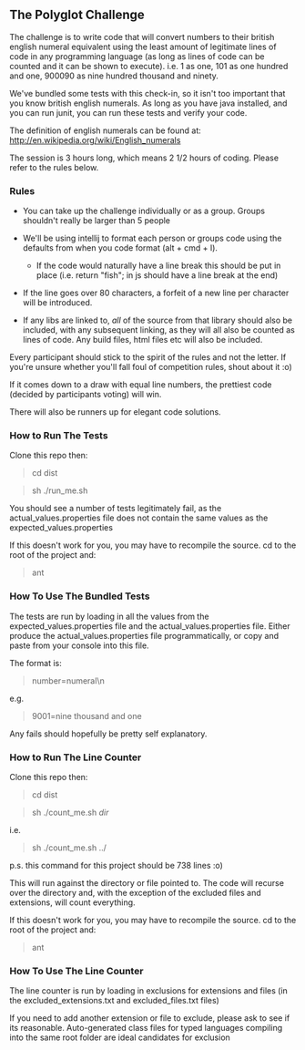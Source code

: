 ## The Polyglot Challenge ##

The challenge is to write code that will convert numbers to their british english numeral equivalent using the least
amount of legitimate lines of code in any programming language (as long as lines of code can be counted and it can be
shown to execute).
i.e. 1 as one, 101 as one hundred and one, 900090 as nine hundred thousand and ninety.

We've bundled some tests with this check-in, so it isn't too important that you know british english numerals.
As long as you have java installed, and you can run junit, you can run these tests and verify your code.

The definition of english numerals can be found at:
http://en.wikipedia.org/wiki/English_numerals

The session is 3 hours long, which means 2 1/2 hours of coding.  Please refer to the rules below.



### Rules ###

* You can take up the challenge individually or as a group.  Groups shouldn't really be larger than 5 people

* We'll be using intellij to format each person or groups code using the defaults from when you code format
  (alt + cmd + l).

    *   If the code would naturally have a line break this should be put in place (i.e. return "fish"; in js should have a
        line break at the end)

* If the line goes over 80 characters, a forfeit of a new line per character will be introduced.

*   If any libs are linked to, _all_ of the source from that library should also be included, with any subsequent
    linking, as they will all also be counted as lines of code.  Any build files, html files etc will also be included.

Every participant should stick to the spirit of the rules and not the letter.
If you're unsure whether you'll fall foul of competition rules, shout about it :o)

If it comes down to a draw with equal line numbers, the prettiest code (decided by participants voting) will win.

There will also be runners up for elegant code solutions.



### How to Run The Tests ###

Clone this repo then:

> cd dist

> sh ./run_me.sh

You should see a number of tests legitimately fail, as the actual_values.properties file does not contain the same
values as the expected_values.properties

If this doesn't work for you, you may have to recompile the source.
cd to the root of the project and:

> ant




### How To Use The Bundled Tests ###

The tests are run by loading in all the values from the expected_values.properties file and the actual_values.properties
file.
Either produce the actual_values.properties file programmatically, or copy and paste from your console into this file.

The format is:

> number=numeral\n


e.g.


> 9001=nine thousand and one


Any fails should hopefully be pretty self explanatory.



### How to Run The Line Counter ###

Clone this repo then:

> cd dist

> sh ./count_me.sh _dir_

i.e.

> sh ./count_me.sh ../

p.s. this command for this project should be 738 lines :o)

This will run against the directory or file pointed to.  The code will recurse over the directory and, with the
exception of the excluded files and extensions, will count everything.

If this doesn't work for you, you may have to recompile the source.
cd to the root of the project and:

> ant




### How To Use The Line Counter ###

The line counter is run by loading in exclusions for extensions and files (in the excluded_extensions.txt and
excluded_files.txt files)

If you need to add another extension or file to exclude, please ask to see if its reasonable.  Auto-generated class
files for typed languages compiling into the same root folder are ideal candidates for exclusion
